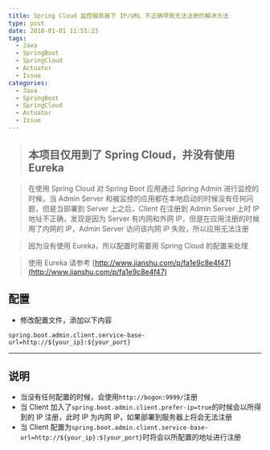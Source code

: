 ```yaml
---
title: Spring Cloud 监控服务器下 IP/URL 不正确导致无法注册的解决方法
type: post
date: 2018-01-01 11:51:23
tags:
  - Java
  - SpringBoot
  - SpringCloud
  - Actuator
  - Issue
categories:
  - Java
  - SpringBoot
  - SpringCloud
  - Actuator
  - Issue
---
```


> ## 本项目仅用到了 Spring Cloud，并没有使用 Eureka

> 在使用 Spring Cloud 对 Spring Boot 应用通过 Spring Admin 进行监控的时候，当 Admin Server 和被监控的应用都在本地启动的时候没有任何问题，但是当部署到 Server 上之后，Client 在注册到 Admin Server 上时 IP 地址不正确，发现是因为 Server 有内网和外网 IP，但是在应用注册的时候用了内网的 IP，Admin Server 访问该内网 IP 失败，所以应用无法注册

> 因为没有使用 Eureka，所以配置时需要用 Spring Cloud 的配置来处理

> 使用 Eureka 请参考 [http://www.jianshu.com/p/fa1e9c8e4f47](http://www.jianshu.com/p/fa1e9c8e4f47)

## 配置

- 修改配置文件，添加以下内容

```
spring.boot.admin.client.service-base-url=http://${your_ip}:${your_port}
```

---

## 说明

- 当没有任何配置的时候，会使用`http://bogon:9999/`注册
- 当 Client 加入了`spring.boot.admin.client.prefer-ip=true`的时候会以所得到的 IP 注册，此时 IP 为内网 IP，如果部署到服务器上将会无法注册
- 当 Client 配置为`spring.boot.admin.client.service-base-url=http://${your_ip}:${your_port}`时将会以所配置的地址进行注册
